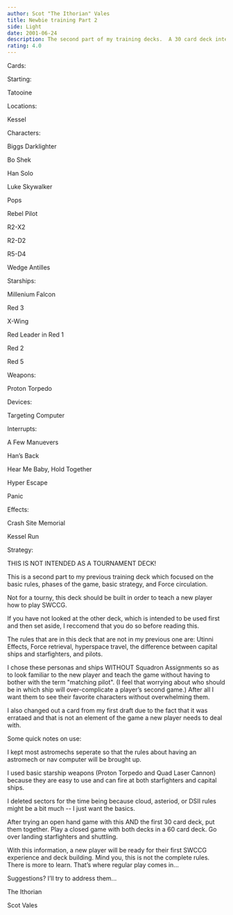 ```yaml
---
author: Scot "The Ithorian" Vales
title: Newbie training Part 2
side: Light
date: 2001-06-24
description: The second part of my training decks.  A 30 card deck intended as a follow-up to Part 1 in order to teach space rules to new players.
rating: 4.0
---
```

Cards: 

Starting:
Tatooine


Locations:
Kessel


Characters:
Biggs Darklighter
Bo Shek
Han Solo
Luke Skywalker
Pops
Rebel Pilot
R2-X2
R2-D2
R5-D4
Wedge Antilles


Starships:
Millenium Falcon
Red 3
X-Wing
Red Leader in Red 1
Red 2
Red 5


Weapons:
Proton Torpedo


Devices:
Targeting Computer


Interrupts:
A Few Manuevers
Han’s Back
Hear Me Baby, Hold Together
Hyper Escape
Panic


Effects:
Crash Site Memorial
Kessel Run


Strategy: 

THIS IS NOT INTENDED AS A TOURNAMENT DECK!

This is a second part to my previous training deck which focused on the basic rules, phases of the game, basic strategy, and Force circulation.
Not for a tourny, this deck should be built in order to teach a new player how to play SWCCG.

If you have not looked at the other deck, which is intended to be used first and then set aside, I reccomend that you do so before reading this.

The rules that are in this deck that are not in my previous one are: Utinni Effects, Force retrieval, hyperspace travel, the difference between capital ships and starfighters, and pilots.

I chose these personas and ships WITHOUT Squadron Assignments so as to look familiar to the new player and teach the game without having to bother with the term "matching pilot".  (I feel that worrying about who should be in which ship will over-complicate a player’s second game.)  After all I want them to see their favorite characters without overwhelming them.
I also changed out a card from my first draft due to the fact that it was errataed and that is not an element of the game a new player needs to deal with.

Some quick notes on use:
I kept most astromechs seperate so that the rules about having an astromech or nav computer will be brought up.
I used basic starship weapons (Proton Torpedo and Quad Laser Cannon) because they are easy to use and can fire at both starfighters and capital ships.
I deleted sectors for the time being because cloud, asteriod, or DSII rules might be a bit much -- I just want the basics.


After trying an open hand game with this AND the first 30 card deck, put them together.  Play a closed game with both decks in a 60 card deck.  Go over landing starfighters and shuttling.

With this information, a new player will be ready for their first SWCCG experience and deck building.  Mind you, this is not the complete rules.  There is more to learn.  That’s where regular play comes in...

Suggestions?  I’ll try to address them...

The Ithorian
Scot Vales

